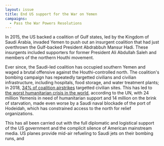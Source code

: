 ```yaml
---
layout: issue
title: End US support for the War on Yemen
campaigns:
  - Pass the War Powers Resolutions
---
```


In 2015, the US backed a coalition of Gulf states, led by the Kingdom of Saudi Arabia, invaded Yemen to push out an insurgent coalition that had just overthrown the Gulf-backed President Abdrabbuh Mansur Hadi. These insurgents included supporters for former President Ali Abdullah Saleh and members of the northern Houthi movement.

Ever since, the Saudi-led coalition has occupied southern Yemen and waged a brutal offensive against the Houthi-controlled north. The coalition's bombing campaign has repeatedly targetted civilians and civilian infrastructure, including hospitals, food storage, and water treatment plants; in 2018, [34% of coalition airstrikes](https://mailchi.mp/5ccc4f828655/january2019-yemen-data-project-update-456659?e=448295c312) targetted civilian sites. This has led to [the worst humanitarian crisis in the world](https://www.nytimes.com/interactive/2017/08/23/world/middleeast/yemen-cholera-humanitarian-crisis.html), according to the UN, with 24 million Yemenis in need of humanitarian support and 14 million on the brink of starvation, made even worse by a Saudi naval blockade of the port of Hodeidah, which has constrained access to the north for relief organizations.

This has all been carried out with the full diplomatic and logistical support of the US government and the complicit silence of American mainstream media. US planes provide mid-air refueling to Saudi jets on their bombing runs, and 
